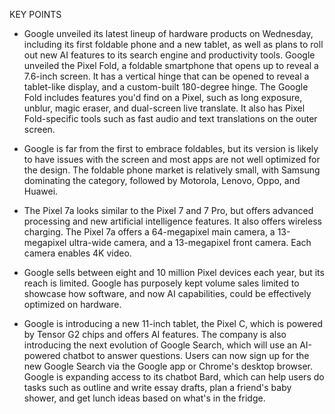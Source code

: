 KEY POINTS

* Google unveiled its latest lineup of hardware products on Wednesday, including its first foldable phone and a new tablet, as well as plans to roll out new AI features to its search engine and productivity tools.  Google unveiled the Pixel Fold, a foldable smartphone that opens up to reveal a 7.6-inch screen. It has a vertical hinge that can be opened to reveal a tablet-like display, and a custom-built 180-degree hinge. The Google Fold includes features you'd find on a Pixel, such as long exposure, unblur, magic eraser, and dual-screen live translate. It also has Pixel Fold-specific tools such as fast audio and text translations on the outer screen.

* Google is far from the first to embrace foldables, but its version is likely to have issues with the screen and most apps are not well optimized for the design. The foldable phone market is relatively small, with Samsung dominating the category, followed by Motorola, Lenovo, Oppo, and Huawei.

* The Pixel 7a looks similar to the Pixel 7 and 7 Pro, but offers advanced processing and new artificial intelligence features. It also offers wireless charging. The Pixel 7a offers a 64-megapixel main camera, a 13-megapixel ultra-wide camera, and a 13-megapixel front camera. Each camera enables 4K video.

* Google sells between eight and 10 million Pixel devices each year, but its reach is limited. Google has purposely kept volume sales limited to showcase how software, and now AI capabilities, could be effectively optimized on hardware.

* Google is introducing a new 11-inch tablet, the Pixel C, which is powered by Tensor G2 chips and offers AI features. The company is also introducing the next evolution of Google Search, which will use an AI-powered chatbot to answer questions. Users can now sign up for the new Google Search via the Google app or Chrome's desktop browser. Google is expanding access to its chatbot Bard, which can help users do tasks such as outline and write essay drafts, plan a friend's baby shower, and get lunch ideas based on what's in the fridge.
